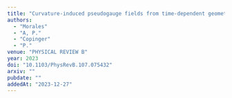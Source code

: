 ```yaml
---
title: "Curvature-induced pseudogauge fields from time-dependent geometries in graphene"
authors:
  - "Morales"
  - "A, P."
  - "Copinger"
  - "P."
venue: "PHYSICAL REVIEW B"
year: 2023
doi: "10.1103/PhysRevB.107.075432"
arxiv: ""
pubdate: ""
addedAt: "2023-12-27"
---
```

